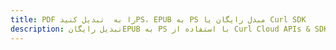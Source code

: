 ---title: PDF را به  تبدیل کنیدPS، EPUB به PS مبدل رایگان یا Curl SDKdescription: تبدیل رایگانEPUB به PS با استفاده از Curl Cloud APIs & SDK همچنین اسناد PDF را در Cloud ایجاد، ویرایش و رندر کنید.---